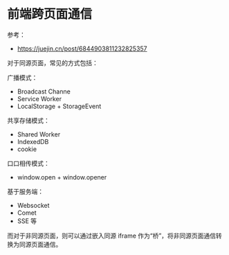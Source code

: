 # 前端跨页面通信

参考：
* https://juejin.cn/post/6844903811232825357


对于同源页面，常见的方式包括：

广播模式：
* Broadcast Channe 
* Service Worker 
* LocalStorage + StorageEvent

共享存储模式：
* Shared Worker 
* IndexedDB 
* cookie

口口相传模式：
* window.open + window.opener

基于服务端：
* Websocket 
* Comet 
* SSE 等

而对于非同源页面，则可以通过嵌入同源 iframe 作为“桥”，将非同源页面通信转换为同源页面通信。
